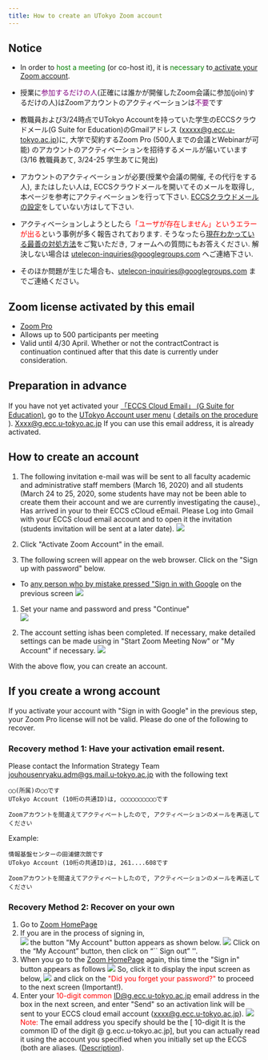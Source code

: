 ```yaml
---
title: How to create an UTokyo Zoom account
---
```


## Notice

* In order to <font color="green">host a meeting </font>(or co-host it), it is <font color="green"> necessary</font> to<a href="create_account" target=""> activate your Zoom account</a>.
* 授業に<font color="purple">参加するだけの人</font>(正確には誰かが開催したZoom会議に参加(join)するだけの人)はZoomアカウントのアクティベーションは<font color="purple">不要</font>です

* 教職員および3/24時点でUTokyo Accountを持っていた学生のECCSクラウドメール(G Suite for Education)のGmailアドレス (xxxxx@g.ecc.u-tokyo.ac.jp)に, 大学で契約するZoom Pro (500人までの会議とWebinarが可能) のアカウントのアクティベーションを招待するメールが届いています(3/16 教職員あて, 3/24-25 学生あてに発出)
 * アカウントのアクティベーションが必要(授業や会議の開催, その代行をする人), またはしたい人は, ECCSクラウドメールを開いてそのメールを取得し, 本ページを参考にアクティベーションを行って下さい. <a href="https://hwb.ecc.u-tokyo.ac.jp/wp/literacy/email/initialize/">ECCSクラウドメールの設定</a>をしていない方はして下さい.
 * アクティベーションしようとしたら<font color="red">「ユーザが存在しません」というエラーが出る</font>という事例が多く報告されております. そうなったら<a href="https://tinyurl.com/v5pvzb5">現在わかっている最善の対処方法</a>をご覧いただき, フォームへの質問にもお答えください. 解決しない場合は utelecon-inquiries@googlegroups.com へご連絡下さい.

* そのほか問題が生じた場合も、utelecon-inquiries@googlegroups.com までご連絡ください。


## Zoom license activated by this email 

 * [Zoom Pro](https://www.zoom.us/pricing/?zcid=2502&creative=372836060623&keyword=%2Bzoom%20%E8%A8%98%E9%8C%B2&matchtype=b&network=g&device=c&gclid=Cj0KCQjwx7zzBRCcARIsABPRscOD9-6-XKTSyUy5gK7SieIY89abNP-_0OcXGIezRfUuLq-BCwSJfCAaAiN9EALw_wcB)
 * Allows up to 500 participants per meeting 
 * Valid until 4/30 April. Whether or not the contractContract is continuation continued after that this date is currently under consideration.

## Preparation in advance 

If you have not yet activated your <a href="https://www.ecc.u-tokyo.ac.jp/announcement/2016/02/08_2116.html" target="_blank">「ECCS Cloud Email」 (G Suite for Education)</a>, go to the <a href="https://utacm.adm.u-tokyo.ac.jp/webmtn/LoginServlet" target="_blank">UTokyo Account user menu</a> (<a href="https://hwb.ecc.u-tokyo.ac.jp/wp/literacy/email/initialize/" target="_blank"> details on the procedure </a>). Xxxx@g.ecc.u-tokyo.ac.jp If you can use this email address, it is already activated. 

## How to create an account 

1. The following invitation e-mail was will be sent to all faculty academic and administrative staff members (March 16, 2020) and all students (March 24 to 25, 2020, some students have may not be been able to create them their account and we are currently investigating the cause)., Has arrived in your to their ECCS cCloud eEmail. Please Log into Gmail with your ECCS cloud email account and to open it the invitation (students invitation will be sent at a later date). 
  ![](img/zoom_account_email.png)  


1. Click "Activate Zoom Account" in the email.  
  
1. The following screen will appear on the web browser. Click on the "Sign up with password" below.   
  * To [any person who by mistake pressed "Sign in with Google](#if_you_create_a_wrong_account) on the previous screen
  ![](img/zoom_account_browser1.png)
  
1. Set your name and password and press "Continue"  
  ![](img/zoom_account_browser2.png)
  
1. The account setting ishas been completed. If necessary, make detailed settings can be made using in "Start Zoom Meeting Now" or "My Account" if necessary. 
  ![](img/zoom_account_browser3.png)
  
  
With the above flow, you can create an account. 

<a name="if_you_create_a_wrong_account"> </a>
## If you create a wrong account

If you activate your account with "Sign in with Google" in the previous step, your Zoom Pro license will not be valid. Please do one of the following to recover. 

### Recovery method 1: Have your activation email resent. 

Please contact the Information Strategy Team jouhousenryaku.adm@gs.mail.u-tokyo.ac.jp with the following text 

```
◯◯(所属)の◯◯です
UTokyo Account (10桁の共通ID)は, ◯◯◯◯◯◯◯◯◯◯です

Zoomアカウントを間違えてアクティベートしたので, アクティベーションのメールを再送してください

```

Example:

```
情報基盤センターの田浦健次朗です
UTokyo Account (10桁の共通ID)は, 261....608です

Zoomアカウントを間違えてアクティベートしたので, アクティベーションのメールを再送してください

```

### Recovery Method 2: Recover on your own 
1. Go to [Zoom HomePage](https://zoom.us/)
1. If you are in the process of signing in,  
 ![](img/recover_1.png)
the button "My Account" button appears as shown below.
 ![](img/recover_2.png)
Click on the “My Account” button, then click on “`` Sign out” ''. 
1. When you go to the [Zoom HomePage](https://zoom.us/) again, this time the "Sign in" button appears as follows 
 ![](img/recover_3.png)
So, click it to display the input screen as below, 
 ![](img/recover_4.png)
and click on the <font color="red">"Did you forget your password?" </font>to proceed to the next screen (Important!).
1. Enter your <font color="red">10-digit common ID@g.ecc.u-tokyo.ac.jp</font> email address in the box in the next screen,  and enter "Send" so an activation link will be sent to your ECCS cloud email account (xxxx@g.ecc.u-tokyo.ac.jp).
 ![](img/recover_5.png)
  <font color="red">Note:</font> The email address you specify should be the [ 10-digit It is the common ID of the digit @ g.ecc.u-tokyo.ac.jp], but you can actually read it using the account you specified when you initially set up the ECCS (both are aliases.  (<a href="https://www.ecc.u-tokyo.ac.jp/announcement/2020/03/12_3139.html" target="_blank">Description</a>).
 
